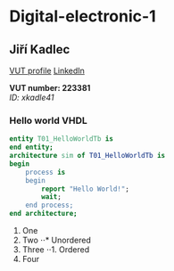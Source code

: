 # Digital-electronic-1

## Jiří Kadlec

[VUT profile](https://www.vutbr.cz/lide/jiri-kadlec-223381) [LinkedIn](https://www.linkedin.com/in/jkadlec01001000x01100101x01101100x01101100x01101111x00100001/)

**VUT number: 223381**   
*ID: xkadle41*

### Hello world VHDL

```vhdl
entity T01_HelloWorldTb is
end entity;
architecture sim of T01_HelloWorldTb is
begin
    process is
    begin
        report "Hello World!";
        wait;
    end process;
end architecture;
```

1. One
2. Two
⋅⋅* Unordered
1. Three
⋅⋅1. Ordered
4. Four


